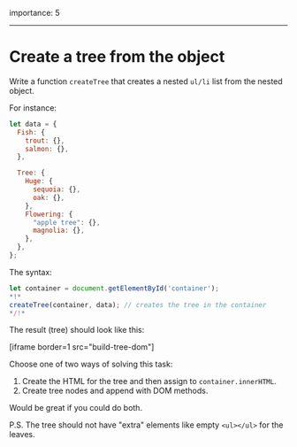 importance: 5

---

# Create a tree from the object

Write a function `createTree` that creates a nested `ul/li` list from the nested object.

For instance:

```js
let data = {
  Fish: {
    trout: {},
    salmon: {},
  },

  Tree: {
    Huge: {
      sequoia: {},
      oak: {},
    },
    Flowering: {
      "apple tree": {},
      magnolia: {},
    },
  },
};
```

The syntax:

```js
let container = document.getElementById('container');
*!*
createTree(container, data); // creates the tree in the container
*/!*
```

The result (tree) should look like this:

[iframe border=1 src="build-tree-dom"]

Choose one of two ways of solving this task:

1. Create the HTML for the tree and then assign to `container.innerHTML`.
2. Create tree nodes and append with DOM methods.

Would be great if you could do both.

P.S. The tree should not have "extra" elements like empty `<ul></ul>` for the leaves.
